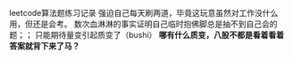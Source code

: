 leetcode算法题练习记录
强迫自己每天刷两道，毕竟这玩意虽然对工作没什么用，但还是会考。
数次血淋淋的事实证明自己临时抱佛脚总是抽不到自己会的题；；
只能期待量变引起质变了（bushi）
**哪有什么质变，八股不都是看着看着答案就背下来了马？**

